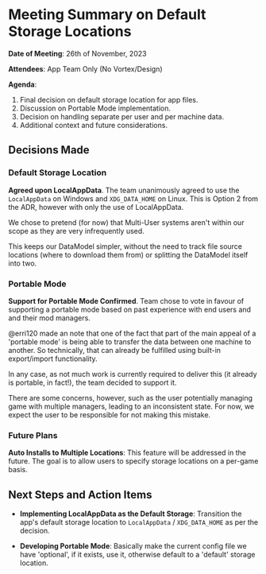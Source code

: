 # Meeting Summary on Default Storage Locations

**Date of Meeting**: 26th of November, 2023

**Attendees**: App Team Only (No Vortex/Design)

**Agenda**:

1. Final decision on default storage location for app files.  
2. Discussion on Portable Mode implementation.  
3. Decision on handling separate per user and per machine data.  
4. Additional context and future considerations.  

## Decisions Made

### Default Storage Location

**Agreed upon LocalAppData**. The team unanimously agreed to use the `LocalAppData` on Windows 
and `XDG_DATA_HOME` on Linux. This is Option 2 from the ADR, however with only the use of LocalAppData. 

We chose to pretend (for now) that Multi-User systems aren't within our scope as they are very 
infrequently used.

This keeps our DataModel simpler, without the need to track file source locations (where to 
download them from) or splitting the DataModel itself into two.

### Portable Mode

**Support for Portable Mode Confirmed**. Team chose to vote in favour of supporting a portable 
mode based on past experience with end users and and their mod managers.

@erri120 made an note that one of the fact that part of the main appeal of a 'portable mode' is 
being able to transfer the data between one machine to another. So technically, that can already be 
fulfilled using built-in export/import functionality. 

In any case, as not much work is currently required to deliver this (it already is portable, in fact!), 
the team decided to support it.

There are some concerns, however, such as the user potentially managing game with multiple 
managers, leading to an inconsistent state. For now, we expect the user to be responsible for
not making this mistake.

### Future Plans

**Auto Installs to Multiple Locations**: This feature will be addressed in the future. The goal 
is to allow users to specify storage locations on a per-game basis.

## Next Steps and Action Items

- **Implementing LocalAppData as the Default Storage**: Transition the app's default storage location 
  to `LocalAppData` / `XDG_DATA_HOME` as per the decision.

- **Developing Portable Mode**: Basically make the current config file we have 'optional', if it 
  exists, use it, otherwise default to a 'default' storage location.